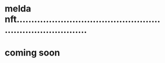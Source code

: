 # melda nft.............................................................................
# coming soon
